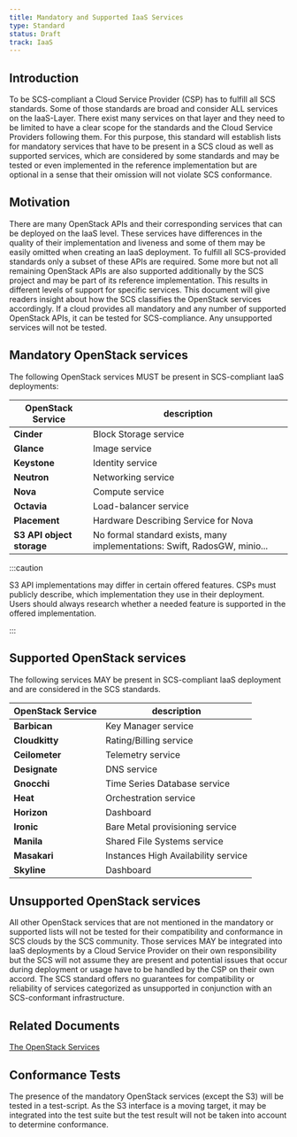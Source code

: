 ```yaml
---
title: Mandatory and Supported IaaS Services
type: Standard
status: Draft
track: IaaS
---
```


## Introduction

To be SCS-compliant a Cloud Service Provider (CSP) has to fulfill all SCS standards.
Some of those standards are broad and consider ALL services on the IaaS-Layer.
There exist many services on that layer and they need to be limited to have a clear scope for the standards and the Cloud Service Providers following them.
For this purpose, this standard will establish lists for mandatory services that have to be present in a SCS cloud as well as supported services, which are considered by some standards and may be tested or even implemented in the reference implementation but are optional in a sense that their omission will not violate SCS conformance.

## Motivation

There are many OpenStack APIs and their corresponding services that can be deployed on the IaaS level.
These services have differences in the quality of their implementation and liveness and some of them may be easily omitted when creating an IaaS deployment.
To fulfill all SCS-provided standards only a subset of these APIs are required.
Some more but not all remaining OpenStack APIs are also supported additionally by the SCS project and may be part of its reference implementation.
This results in different levels of support for specific services.
This document will give readers insight about how the SCS classifies the OpenStack services accordingly.
If a cloud provides all mandatory and any number of supported OpenStack APIs, it can be tested for SCS-compliance.
Any unsupported services will not be tested.

## Mandatory OpenStack services

The following OpenStack services MUST be present in SCS-compliant IaaS deployments:

| OpenStack Service | description |
|-----|-----|
| **Cinder** | Block Storage service |
| **Glance** | Image service |
| **Keystone** | Identity service |
| **Neutron** | Networking service |
| **Nova** | Compute service |
| **Octavia** | Load-balancer service |
| **Placement** | Hardware Describing Service for Nova |
| **S3 API object storage** | No formal standard exists, many implementations: Swift, RadosGW, minio... |

:::caution

S3 API implementations may differ in certain offered features.
CSPs must publicly describe, which implementation they use in their deployment.
Users should always research whether a needed feature is supported in the offered implementation.

:::

## Supported OpenStack services

The following services MAY be present in SCS-compliant IaaS deployment and are considered in the SCS standards.

| OpenStack Service | description |
|-----|-----|
| **Barbican** | Key Manager service |
| **Cloudkitty** | Rating/Billing service |
| **Ceilometer** | Telemetry service |
| **Designate** | DNS service |
| **Gnocchi** | Time Series Database service |
| **Heat** | Orchestration service |
| **Horizon** | Dashboard |
| **Ironic** | Bare Metal provisioning service |
| **Manila** | Shared File Systems service |
| **Masakari** | Instances High Availability service |
| **Skyline** | Dashboard |

## Unsupported OpenStack services

All other OpenStack services that are not mentioned in the mandatory or supported lists will not be tested for their compatibility and conformance in SCS clouds by the SCS community.
Those services MAY be integrated into IaaS deployments by a Cloud Service Provider on their own responsibility but the SCS will not assume they are present and potential issues that occur during deployment or usage have to be handled by the CSP on their own accord.
The SCS standard offers no guarantees for compatibility or reliability of services categorized as unsupported in conjunction with an SCS-conformant infrastructure.

## Related Documents

[The OpenStack Services](https://www.openstack.org/software/)

## Conformance Tests

The presence of the mandatory OpenStack services (except the S3) will be tested in a test-script.
As the S3 interface is a moving target, it may be integrated into the test suite but the test result will not be taken into account to determine conformance.
